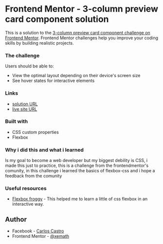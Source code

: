 # Frontend Mentor - 3-column preview card component solution

This is a solution to the [3-column preview card component challenge on Frontend Mentor](https://www.frontendmentor.io/challenges/3column-preview-card-component-pH92eAR2-). Frontend Mentor challenges help you improve your coding skills by building realistic projects. 


### The challenge

Users should be able to:

- View the optimal layout depending on their device's screen size
- See hover states for interactive elements

### Links

- [solution URL](https://www.frontendmentor.io/solutions/3columnpreview-6222GYf8S)
- [live site URL](https://xemath.github.io/3-card-preview-challenge/)



### Built with


- CSS custom properties
- Flexbox

### Why i did this and what i learned

Is my goal to become a web developer but my biggest debility is CSS, i made this just to practice, this is a challenge
from the frontendmentor's comunity, in this challenge i learned the basics of flexbox-css and i hope a feedback from the comunity

### Useful resources

- [Flexbox froggy](https://flexboxfroggy.com/) - This helped me to learn a little of css flexbox in an interactive way.


## Author

- Facebook - [Carlos Castro](https://www.facebook.com/carlos9877/)
- Frontend Mentor - [@xemath](https://www.frontendmentor.io/profile/xemath)





